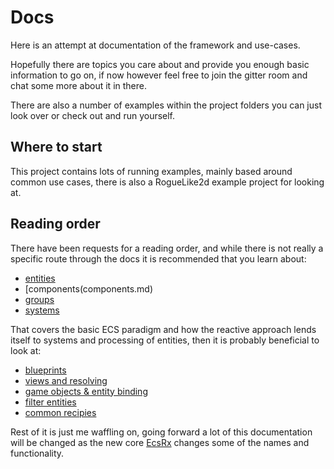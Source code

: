 # Docs

Here is an attempt at documentation of the framework and use-cases.

Hopefully there are topics you care about and provide you enough basic information to go on, if now however feel free to join the 
gitter room and chat some more about it in there.

There are also a number of examples within the project folders you can just look over or check out and run yourself.

## Where to start

This project contains lots of running examples, mainly based around common use cases, there is also a RogueLike2d example project for looking at.

## Reading order

There have been requests for a reading order, and while there is not really a specific route through the docs it is recommended that you learn about:

- [entities](entities.md)
- [components(components.md)
- [groups](groups.md)
- [systems](systems.md)

That covers the basic ECS paradigm and how the reactive approach lends itself to systems and processing of entities, then it is probably beneficial to look at:

- [blueprints](blueprints.md)
- [views and resolving](views-and-resolving.md)
- [game objects & entity binding](gameobject-entity-binding.md)
- [filter entities](filter-entities.md)
- [common recipies](common-recipies.md)

Rest of it is just me waffling on, going forward a lot of this documentation will be changed as the new core [EcsRx](https://github.com/EcsRx/ecsrx) changes some of the names and functionality.